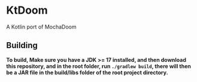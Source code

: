 # KtDoom
A Kotlin port of MochaDoom


## Building
**To build, Make sure you have a JDK >= 17 installed, and then download this repository, and in the root folder, run `./gradlew build`, there will then be a JAR file in the build/libs folder of the root project directory.**